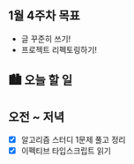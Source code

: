 ## 1월 4주차 목표

- 글 꾸준히 쓰기!
- 프로젝트 리펙토링하기!

## 🏙️ 오늘 할 일

## 오전 ~ 저녁

- [x] 알고리즘 스터디 1문제 풀고 정리
- [x] 이펙티브 타입스크립트 읽기
